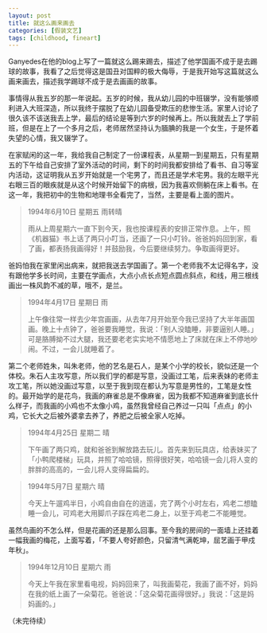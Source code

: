 ```yaml
---
layout: post
title: 就这么画来画去
categories: [假装文艺]
tags: [childhood, fineart]
---
```


Ganyedes在他的blog上写了一篇就这么踢来踢去，描述了他学国画不成于是去踢球的故事，我看了之后觉得这是国丑对国粹的极大侮辱，于是我开始写这篇就这么画来画去，描述我学踢球不成于是去画画的故事。

事情得从我五岁的那一年说起。五岁的时候，我从幼儿园的中班辍学，没有能够顺利进入大班深造，所以我终于摆脱了在幼儿园备受欺压的悲惨生活。家里人讨论了很久该不该送我去上学，最后的结论是等到六岁的时候再上。所以我就去上了学前班，但是在上了一个多月之后，老师居然坚持认为腼腆的我是一个女生，于是怀着失望的心情，我又辍学了。

在家赋闲的这一年，我给我自己制定了一份课程表，从星期一到星期五，只有星期五的下午给自己安排了室外活动的时间，剩下的时间我都安排给了看书、自习等室内活动，这证明我从五岁开始就是一个宅男了，而且还是学术宅男。我的左眼平光右眼三百的眼疾就是从这个时候开始留下的病根，因为我喜欢侧躺在床上看书。在这一年，我把初中的生物和地理书全看完了，当然，主要是看上面的图片。

> 1994年6月10日 星期五 雨转晴
> 
> 雨从上周星期六一直下到今天，我也按课程表的安排正常作息。上午，照《机器猫》书上话了两只小叮当，还画了一只小叮铃。爸爸妈妈回到家，看了画，都表扬我画得好！并鼓励我，今后要继续努力。争取画得更好。

爸妈怕我在家里闲出病来，就把我送去学国画了。第一个老师我不太记得名字，没有跟他学多长时间，主要在学画点，大点小点长点短点圆点斜点，和线，用三根线画出一株风韵不减的草，哦不，是兰。

> 1994年4月17日 星期日 雨
> 
> 上午像往常一样去少年宫画画，从去年7月开始至今我已坚持了大半年画国画。晚上十点钟了，爸爸要我睡觉，我说：「别人没瞌睡，非要逼别人睡。」可是胳膊拗不过大腿，我还要老老实实地不情愿地上了床就在床上不停地吵闹。不过，一会儿就睡着了。

第二个老师姓朱，叫朱老师，他的艺名是石人，是某个小学的校长，貌似还是一个体校。朱石人主攻写意，所以我们学的都是写意，没画过工笔，后来表妹的老师主攻工笔，所以她没画过写意，以至于我到现在都认为写意是男性的，工笔是女性的。最开始学的是花鸟，我画的麻雀总是不像麻雀，因为我都不知道麻雀到底长什么样子，而我画的小鸡也不太像小鸡，虽然我曾经自己养过一只叫「点点」的小鸡，它长大之后被外婆拿去养了，养肥之后被全家人吃掉。

> 1994年4月25日 星期二 晴
> 
> 下午画了两只鸡，就和爸爸到解放路去玩儿。首先来到玩具店，给表妹买了「小鸭爬楼梯」玩具，并照了哈哈镜，照得很好笑，哈哈镜一会儿将人变的胖胖的高高的，一会儿将人变得扁扁的。

> 1994年5月7日 星期六 晴
> 
> 今天上午遛鸡半日，小鸡自由自在的逍遥，完了两个小时左右，鸡老二想瞌睡一会儿，可鸡老大用脚爪子踩在鸡老二身上，以至于鸡老二不能睡觉。

虽然鸟画的不怎么样，但是花画的还是那么回事。至今我的房间的一面墙上还挂着一幅我画的梅花，上面写着，「不要人夸好颜色，只留清气满乾坤，屈艺画于甲戍年秋」。

> 1994年12月10日 星期六 雨
> 
> 今天上午我在家里看电视，妈妈回来了，叫我画菊花，我画了画不好，妈妈在我的纸上画了一朵菊花。爸爸说：「这朵菊花画得很好。」我说：「这是妈妈画的。」

（未完待续）
